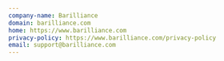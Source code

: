```yaml
---
company-name: Barilliance
domain: barilliance.com
home: https://www.barilliance.com
privacy-policy: https://www.barilliance.com/privacy-policy
email: support@barilliance.com
---
```




